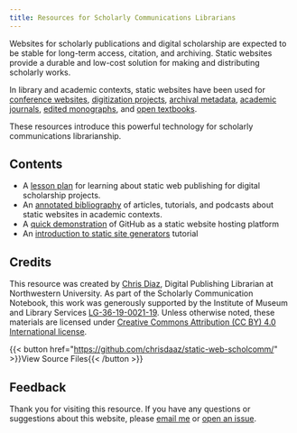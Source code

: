 ```yaml
---
title: Resources for Scholarly Communications Librarians
---
```


Websites for scholarly publications and digital scholarship are expected to be stable for long-term access, citation, and archiving. Static websites provide a durable and low-cost solution for making and distributing scholarly works. 

In library and academic contexts, static websites have been used for [conference websites](https://2020.code4lib.org/), [digitization projects](https://ocul.on.ca/topomaps/), [archival metadata](http://hillelarnold.com/staticAid/), [academic journals](http://archipelagosjournal.org/), [edited monographs](https://www.getty.edu/publications/mummyportraits/), and [open textbooks](https://moderndive.com/). 

These resources introduce this powerful technology for scholarly communications librarianship. 

## Contents

- A [lesson plan](/teaching-resources/lesson-plan/) for learning about static web publishing for digital scholarship projects.
- An [annotated bibliography](/teaching-resources/bibiliography/) of articles, tutorials, and podcasts about static websites in academic contexts.
- A [quick demonstration](/tutorials/github/) of GitHub as a static website hosting platform 
- An [introduction to static site generators](/tutorials/static-site-generators/) tutorial

## Credits

This resource was created by [Chris Diaz](https://chrisdaaz.github.io/), Digital Publishing Librarian at Northwestern University. As part of the Scholarly Communication Notebook, this work was generously supported by the Institute of Museum and Library Services [LG-36-19-0021-19](https://www.imls.gov/grants/awarded/lg-36-19-0021-19). Unless otherwise noted, these materials are licensed under [Creative Commons Attribution (CC BY) 4.0 International license](http://creativecommons.org/licenses/by/4.0). 

{{< button href="https://github.com/chrisdaaz/static-web-scholcomm/" >}}View Source Files{{< /button >}}

## Feedback

Thank you for visiting this resource. If you have any questions or suggestions about this website, please [email me](mailto:chris-diaz@northwestern.edu) or [open an issue](https://github.com/chrisdaaz/static-web-scholcomm/issues).